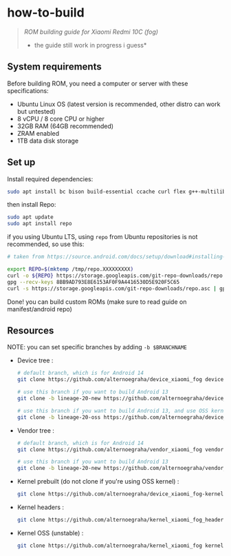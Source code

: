 # how-to-build
> *ROM building guide for Xiaomi Redmi 10C (fog)*
> - the guide still work in progress i guess*
## System requirements
Before building ROM, you need a computer or server with these specifications:
- Ubuntu Linux OS (latest version is recommended, other distro can work but untested)
- 8 vCPU / 8 core CPU or higher
- 32GB RAM (64GB recommended)
- ZRAM enabled
- 1TB data disk storage

## Set up
Install required dependencies:
```sh
sudo apt install bc bison build-essential ccache curl flex g++-multilib gcc-multilib git git-lfs gnupg gperf imagemagick lib32ncurses5-dev lib32readline-dev lib32z1-dev libelf-dev liblz4-tool libncurses5 libncurses5-dev libsdl1.2-dev libssl-dev libxml2 libxml2-utils lzop pngcrush rsync schedtool squashfs-tools xsltproc zip zlib1g-dev python-is-python3
```
then install Repo:
```sh
sudo apt update
sudo apt install repo
```
if you using Ubuntu LTS, using `repo` from Ubuntu repositories is not recommended, so use this:
```sh
# taken from https://source.android.com/docs/setup/download#installing-repo

export REPO=$(mktemp /tmp/repo.XXXXXXXXX)
curl -o ${REPO} https://storage.googleapis.com/git-repo-downloads/repo
gpg --recv-keys 8BB9AD793E8E6153AF0F9A4416530D5E920F5C65
curl -s https://storage.googleapis.com/git-repo-downloads/repo.asc | gpg --verify - ${REPO} && install -m 755 ${REPO} ~/bin/repo
```
Done! you can build custom ROMs (make sure to read guide on manifest/android repo)
## Resources
NOTE: you can set specific branches by adding `-b $BRANCHNAME`
- Device tree :
  ```sh
  # default branch, which is for Android 14
  git clone https://github.com/alternoegraha/device_xiaomi_fog device/xiaomi/fog

  # use this branch if you want to build Android 13
  git clone -b lineage-20-new https://github.com/alternoegraha/device_xiaomi_fog device/xiaomi/fog

  # use this branch if you want to build Android 13, and use OSS kernel
  git clone -b lineage-20-oss https://github.com/alternoegraha/device_xiaomi_fog device/xiaomi/fog
  ```
- Vendor tree :
  ```sh
  # default branch, which is for Android 14
  git clone https://github.com/alternoegraha/vendor_xiaomi_fog vendor/xiaomi/fog

  # use this branch if you want to build Android 13
  git clone -b lineage-20-new https://github.com/alternoegraha/vendor_xiaomi_fog vendor/xiaomi/fog
  ```
- Kernel prebuilt (do not clone if you're using OSS kernel) :
  ```sh
  git clone https://github.com/alternoegraha/device_xiaomi_fog-kernel device/xiaomi/fog-kernel
  ```
- Kernel headers :
  ```sh
  git clone https://github.com/alternoegraha/kernel_xiaomi_fog_header kernel/xiaomi/fog
  ```
- Kernel OSS (unstable) :
  ```sh
  git clone https://github.com/alternoegraha/kernel_xiaomi_fog kernel/xiaomi/fog
  ```
